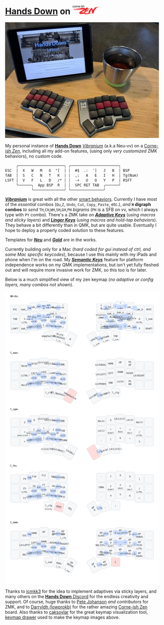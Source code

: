 # [**Hands Down**](http://handsdownlayout.com) on ![zen pic](zenlogo.png)

![zen pic](zen.jpg)

My personal instance of [**Hands Down**](http://handsdownlayout.com) [*Vibranium*](https://sites.google.com/alanreiser.com/handsdown/home/hands-down-neu#h.eyvjpfoqjy65) (a.k.a Neu-vv) on a [Corne-ish *Zen*](https://www.reddit.com/r/ErgoMechKeyboards/comments/reyulp/my_new_zen/), including all my add-on features, (using only *very customized* ZMK behaviors), no custom code.

```
     ╭─────────────────────╮ ╭──────────────────────╮
ESC  │  X   W   M   G  "[  │ │  #$  .:  ']   J   B  │ BSP
TAB  │  S   C   N   T   K  | |  ,;   A   E   I   H  │ Tg(Num)
LSFT │  V   F   L   D   /* │ │  -+   U   O   Y   P  │ RSFT
     ╰──────╮  App BSP  R  │ │  SPC RET TAB  ╭──────╯
            ╰──────────────╯ ╰───────────────╯
```
[***Vibranium***](https://sites.google.com/alanreiser.com/handsdown/home/hands-down-neu#h.eyvjpfoqjy65) is great with all the other [smart behaviors](https://sites.google.com/alanreiser.com/handsdown#h.8ngiif20qf4). Currently I have most of the *essential* combos (`Qu`,`Z`, `Undo`, `Cut`, `Copy`, `Paste`, etc.), *and* **`H` digraph combos** *to send* `TH`,`CH`,`WH`,`SH`,`GH`,`PH` *bigrams* (`PH` is a SFB on vv, which I always type with `PY` combo). There's a ZMK take on [***Adaptive Keys***](https://sites.google.com/alanreiser.com/handsdown#h.ps4itorhjiq9) (*using macros and sticky layers*) and [***Linger Keys***](https://sites.google.com/alanreiser.com/handsdown#h.w8doktr0rzce) (*using macros and hold-tap behaviors*). They behave a bit differently than in QMK, but are quite usable. Eventually I hope to deploy a properly coded solution to these features.

Templates for [***Neu***](https://sites.google.com/alanreiser.com/handsdown/home/hands-down-neu#h.ze4kq734zl5w) and [***Gold***](https://sites.google.com/alanreiser.com/handsdown/home/hands-down-neu#h.8i2msuo3butx) are in the works.


Currently building only for a Mac (*hard coded for gui instead of ctrl, and some Mac specific keycodes*), because I use this mainly with my iPads and phone when I'm on the road. My [***Semantic Keys***](https://sites.google.com/alanreiser.com/handsdown#h.7mehnxbqcx2s) feature for platform independence works on my QMK implementations, but isn't yet fully fleshed out and will require more invasive work for ZMK, so this too is for later.

 Below is a much simplified view of my zen keymap (*no adaptive or config layers, many combos not shown*).

![zen keymap](zen_keymap.png)

Thanks to [jcmkk3](https://github.com/jcmkk3) for the idea to implement adaptives via sticky layers, and many others on the [**Hands Down** Discord](https://discord.gg/BC3fzb2E) for the endless creativity and support. Of course, huge thanks to [Pete Johanson](https://github.com/petejohanson) *and contributors* for ZMK, and to [Darryldh (lowprokb)](https://github.com/LOWPROKB) for the rather amazing [Corne-ish Zen](https://github.com/LOWPROKB/zmk-config-Corne-ish-Zen) board. Also thanks to [caksoylar](https://github.com/caksoylar) for the great keymap visualization tool, [keymap drawer](https://github.com/caksoylar/keymap-drawer) used to make the keymap images above.
